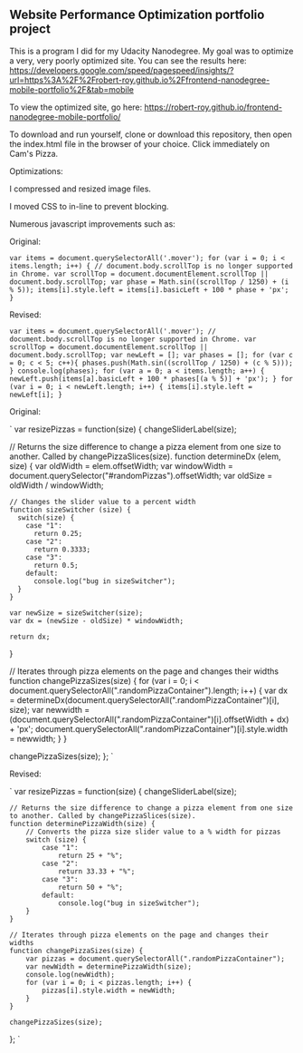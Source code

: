 ## Website Performance Optimization portfolio project

This is a program I did for my Udacity Nanodegree. My goal was to optimize a very, very poorly optimized site. You can see the results here:
https://developers.google.com/speed/pagespeed/insights/?url=https%3A%2F%2Frobert-roy.github.io%2Ffrontend-nanodegree-mobile-portfolio%2F&tab=mobile

To view the optimized site, go here:
https://robert-roy.github.io/frontend-nanodegree-mobile-portfolio/

To download and run yourself, clone or download this repository, then open the index.html file in the browser of your choice. Click immediately on Cam's Pizza.

Optimizations:

I compressed and resized image files.

I moved CSS to in-line to prevent blocking.

Numerous javascript improvements such as:

Original:

`
var items = document.querySelectorAll('.mover');
  for (var i = 0; i < items.length; i++) {
    // document.body.scrollTop is no longer supported in Chrome.
    var scrollTop = document.documentElement.scrollTop || document.body.scrollTop;
    var phase = Math.sin((scrollTop / 1250) + (i % 5));
    items[i].style.left = items[i].basicLeft + 100 * phase + 'px';
}
`

Revised:

`
var items = document.querySelectorAll('.mover');
    // document.body.scrollTop is no longer supported in Chrome.
    var scrollTop = document.documentElement.scrollTop || document.body.scrollTop;
    var newLeft = [];
    var phases = [];
    for (var c = 0; c < 5; c++){
        phases.push(Math.sin((scrollTop / 1250) + (c % 5)));
    }
    console.log(phases);
    for (var a = 0; a < items.length; a++) {
        newLeft.push(items[a].basicLeft + 100 * phases[(a % 5)] + 'px');
    }
    for (var i = 0; i < newLeft.length; i++) {
        items[i].style.left = newLeft[i];
    }
`

Original:

`
var resizePizzas = function(size) {
  changeSliderLabel(size);

   // Returns the size difference to change a pizza element from one size to another. Called by changePizzaSlices(size).
  function determineDx (elem, size) {
    var oldWidth = elem.offsetWidth;
    var windowWidth = document.querySelector("#randomPizzas").offsetWidth;
    var oldSize = oldWidth / windowWidth;

    // Changes the slider value to a percent width
    function sizeSwitcher (size) {
      switch(size) {
        case "1":
          return 0.25;
        case "2":
          return 0.3333;
        case "3":
          return 0.5;
        default:
          console.log("bug in sizeSwitcher");
      }
    }

    var newSize = sizeSwitcher(size);
    var dx = (newSize - oldSize) * windowWidth;

    return dx;
  }

  // Iterates through pizza elements on the page and changes their widths
  function changePizzaSizes(size) {
    for (var i = 0; i < document.querySelectorAll(".randomPizzaContainer").length; i++) {
      var dx = determineDx(document.querySelectorAll(".randomPizzaContainer")[i], size);
      var newwidth = (document.querySelectorAll(".randomPizzaContainer")[i].offsetWidth + dx) + 'px';
      document.querySelectorAll(".randomPizzaContainer")[i].style.width = newwidth;
    }
  }

  changePizzaSizes(size);
};
`

Revised:

`
var resizePizzas = function(size) {
    changeSliderLabel(size);

    // Returns the size difference to change a pizza element from one size to another. Called by changePizzaSlices(size).
    function determinePizzaWidth(size) {
        // Converts the pizza size slider value to a % width for pizzas
        switch (size) {
            case "1":
                return 25 + "%";
            case "2":
                return 33.33 + "%";
            case "3":
                return 50 + "%";
            default:
                console.log("bug in sizeSwitcher");
        }
    }

    // Iterates through pizza elements on the page and changes their widths
    function changePizzaSizes(size) {
        var pizzas = document.querySelectorAll(".randomPizzaContainer");
        var newWidth = determinePizzaWidth(size);
        console.log(newWidth);
        for (var i = 0; i < pizzas.length; i++) {
            pizzas[i].style.width = newWidth;
        }
    }

    changePizzaSizes(size);
};
`